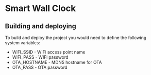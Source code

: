 # Smart Wall Clock

## Building and deploying

To build and deploy the project you would need to define the following system variables:
- WIFI_SSID - WIFI access point name
- WIFI_PASS - WIFI password
- OTA_HOSTNAME - MDNS hostname for OTA
- OTA_PASS - OTA password